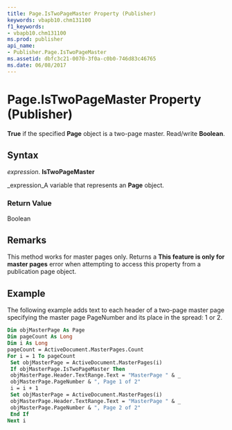 ```yaml
---
title: Page.IsTwoPageMaster Property (Publisher)
keywords: vbapb10.chm131100
f1_keywords:
- vbapb10.chm131100
ms.prod: publisher
api_name:
- Publisher.Page.IsTwoPageMaster
ms.assetid: dbfc3c21-0070-3f0a-c0b0-746d83c46765
ms.date: 06/08/2017
---
```



# Page.IsTwoPageMaster Property (Publisher)

 **True** if the specified **Page** object is a two-page master. Read/write **Boolean**.


## Syntax

 _expression_. **IsTwoPageMaster**

 _expression_A variable that represents an  **Page** object.


### Return Value

Boolean


## Remarks

This method works for master pages only. Returns a  **This feature is only for master pages** error when attempting to access this property from a publication page object.


## Example

The following example adds text to each header of a two-page master page specifying the master page PageNumber and its place in the spread: 1 or 2.


```vb
Dim objMasterPage As Page 
Dim pageCount As Long 
Dim i As Long 
pageCount = ActiveDocument.MasterPages.Count 
For i = 1 To pageCount 
 Set objMasterPage = ActiveDocument.MasterPages(i) 
 If objMasterPage.IsTwoPageMaster Then 
 objMasterPage.Header.TextRange.Text = "MasterPage " & _ 
 objMasterPage.PageNumber & ", Page 1 of 2" 
 i = i + 1 
 Set objMasterPage = ActiveDocument.MasterPages(i) 
 objMasterPage.Header.TextRange.Text = "MasterPage " & _ 
 objMasterPage.PageNumber & ", Page 2 of 2" 
 End If 
Next i 

```



